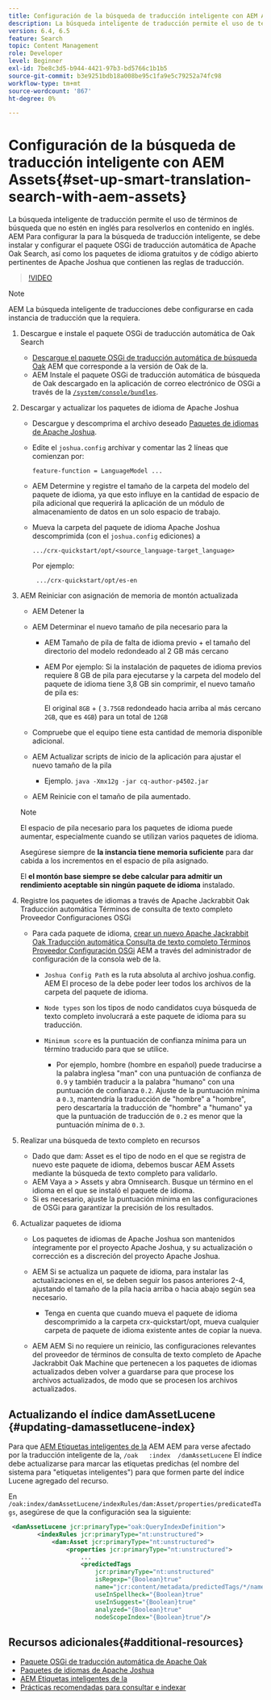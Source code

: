 ```yaml
---
title: Configuración de la búsqueda de traducción inteligente con AEM Assets
description: La búsqueda inteligente de traducción permite el uso de términos de búsqueda que no estén en inglés para resolverlos en contenido en inglés. AEM Para configurar la para la búsqueda de traducción inteligente, se debe instalar y configurar el paquete OSGi de traducción automática de Apache Oak Search, así como los paquetes de idioma gratuitos y de código abierto pertinentes de Apache Joshua que contienen las reglas de traducción.
version: 6.4, 6.5
feature: Search
topic: Content Management
role: Developer
level: Beginner
exl-id: 7be8c3d5-b944-4421-97b3-bd5766c1b1b5
source-git-commit: b3e9251bdb18a008be95c1fa9e5c79252a74fc98
workflow-type: tm+mt
source-wordcount: '867'
ht-degree: 0%

---
```


# Configuración de la búsqueda de traducción inteligente con AEM Assets{#set-up-smart-translation-search-with-aem-assets}

La búsqueda inteligente de traducción permite el uso de términos de búsqueda que no estén en inglés para resolverlos en contenido en inglés. AEM Para configurar la para la búsqueda de traducción inteligente, se debe instalar y configurar el paquete OSGi de traducción automática de Apache Oak Search, así como los paquetes de idioma gratuitos y de código abierto pertinentes de Apache Joshua que contienen las reglas de traducción.

>[!VIDEO](https://video.tv.adobe.com/v/21291?quality=12&learn=on)

>[!NOTE]
>
>AEM La búsqueda inteligente de traducciones debe configurarse en cada instancia de traducción que la requiera.

1. Descargue e instale el paquete OSGi de traducción automática de Oak Search
   * [Descargue el paquete OSGi de traducción automática de búsqueda Oak](https://search.maven.org/#search%7Cgav%7C1%7Cg%3A%22org.apache.jackrabbit%22%20AND%20a%3A%22oak-search-mt%22) AEM que corresponde a la versión de Oak de la.
   * AEM Instale el paquete OSGi de traducción automática de búsqueda de Oak descargado en la aplicación de correo electrónico de OSGi a través de la [ `/system/console/bundles`](http://localhost:4502/system/console/bundles).

2. Descargar y actualizar los paquetes de idioma de Apache Joshua
   * Descargue y descomprima el archivo deseado [Paquetes de idiomas de Apache Joshua](https://cwiki.apache.org/confluence/display/JOSHUA/Language+Packs).
   * Edite el `joshua.config` archivar y comentar las 2 líneas que comienzan por:

      ```
      feature-function = LanguageModel ...
      ```

   * AEM Determine y registre el tamaño de la carpeta del modelo del paquete de idioma, ya que esto influye en la cantidad de espacio de pila adicional que requerirá la aplicación de un módulo de almacenamiento de datos en un solo espacio de trabajo.
   * Mueva la carpeta del paquete de idioma Apache Joshua descomprimida (con el `joshua.config` ediciones) a

      ```
      .../crx-quickstart/opt/<source_language-target_language>
      ```

      Por ejemplo:

      ```
       .../crx-quickstart/opt/es-en
      ```

3. AEM Reiniciar con asignación de memoria de montón actualizada
   * AEM Detener la
   * AEM Determinar el nuevo tamaño de pila necesario para la

      * AEM Tamaño de pila de falta de idioma previo + el tamaño del directorio del modelo redondeado al 2 GB más cercano
      * AEM Por ejemplo: Si la instalación de paquetes de idioma previos requiere 8 GB de pila para ejecutarse y la carpeta del modelo del paquete de idioma tiene 3,8 GB sin comprimir, el nuevo tamaño de pila es:

         El original `8GB` + ( `3.75GB` redondeado hacia arriba al más cercano `2GB`, que es `4GB`) para un total de `12GB`
   * Compruebe que el equipo tiene esta cantidad de memoria disponible adicional.
   * AEM Actualizar scripts de inicio de la aplicación para ajustar el nuevo tamaño de la pila

      * Ejemplo. `java -Xmx12g -jar cq-author-p4502.jar`
   * AEM Reinicie con el tamaño de pila aumentado.

   >[!NOTE]
   >
   >El espacio de pila necesario para los paquetes de idioma puede aumentar, especialmente cuando se utilizan varios paquetes de idioma.
   >
   >
   >Asegúrese siempre de **la instancia tiene memoria suficiente** para dar cabida a los incrementos en el espacio de pila asignado.
   >
   >
   >El **el montón base siempre se debe calcular para admitir un rendimiento aceptable sin ningún paquete de idioma** instalado.

4. Registre los paquetes de idiomas a través de Apache Jackrabbit Oak Traducción automática Términos de consulta de texto completo Proveedor Configuraciones OSGi

   * Para cada paquete de idioma, [crear un nuevo Apache Jackrabbit Oak Traducción automática Consulta de texto completo Términos Proveedor Configuración OSGi](http://localhost:4502/system/console/configMgr/org.apache.jackrabbit.oak.plugins.index.mt.MTFulltextQueryTermsProviderFactory) AEM a través del administrador de configuración de la consola web de la.

      * `Joshua Config Path` es la ruta absoluta al archivo joshua.config. AEM El proceso de la debe poder leer todos los archivos de la carpeta del paquete de idioma.
      * `Node types` son los tipos de nodo candidatos cuya búsqueda de texto completo involucrará a este paquete de idioma para su traducción.
      * `Minimum score` es la puntuación de confianza mínima para un término traducido para que se utilice.

         * Por ejemplo, hombre (hombre en español) puede traducirse a la palabra inglesa &quot;man&quot; con una puntuación de confianza de `0.9` y también traducir a la palabra &quot;humano&quot; con una puntuación de confianza `0.2`. Ajuste de la puntuación mínima a `0.3`, mantendría la traducción de &quot;hombre&quot; a &quot;hombre&quot;, pero descartaría la traducción de &quot;hombre&quot; a &quot;humano&quot; ya que la puntuación de traducción de `0.2` es menor que la puntuación mínima de `0.3`.

5. Realizar una búsqueda de texto completo en recursos
   * Dado que dam: Asset es el tipo de nodo en el que se registra de nuevo este paquete de idioma, debemos buscar AEM Assets mediante la búsqueda de texto completo para validarlo.
   * AEM Vaya a > Assets y abra Omnisearch. Busque un término en el idioma en el que se instaló el paquete de idioma.
   * Si es necesario, ajuste la puntuación mínima en las configuraciones de OSGi para garantizar la precisión de los resultados.

6. Actualizar paquetes de idioma
   * Los paquetes de idiomas de Apache Joshua son mantenidos íntegramente por el proyecto Apache Joshua, y su actualización o corrección es a discreción del proyecto Apache Joshua.
   * AEM Si se actualiza un paquete de idioma, para instalar las actualizaciones en el, se deben seguir los pasos anteriores 2-4, ajustando el tamaño de la pila hacia arriba o hacia abajo según sea necesario.

      * Tenga en cuenta que cuando mueva el paquete de idioma descomprimido a la carpeta crx-quickstart/opt, mueva cualquier carpeta de paquete de idioma existente antes de copiar la nueva.
   * AEM AEM Si no requiere un reinicio, las configuraciones relevantes del proveedor de términos de consulta de texto completo de Apache Jackrabbit Oak Machine que pertenecen a los paquetes de idiomas actualizados deben volver a guardarse para que procese los archivos actualizados, de modo que se procesen los archivos actualizados.


## Actualizando el índice damAssetLucene {#updating-damassetlucene-index}

Para que [AEM Etiquetas inteligentes de la](https://helpx.adobe.com/experience-manager/6-3/assets/using/touch-ui-smart-tags.html) AEM AEM para verse afectado por la traducción inteligente de la, `/oak   :index  /damAssetLucene` El índice debe actualizarse para marcar las etiquetas predichas (el nombre del sistema para &quot;etiquetas inteligentes&quot;) para que formen parte del índice Lucene agregado del recurso.

En `/oak:index/damAssetLucene/indexRules/dam:Asset/properties/predicatedTags`, asegúrese de que la configuración sea la siguiente:

```xml
 <damAssetLucene jcr:primaryType="oak:QueryIndexDefinition">
        <indexRules jcr:primaryType="nt:unstructured">
            <dam:Asset jcr:primaryType="nt:unstructured">
                <properties jcr:primaryType="nt:unstructured">
                    ...
                    <predictedTags
                        jcr:primaryType="nt:unstructured"
                        isRegexp="{Boolean}true"
                        name="jcr:content/metadata/predictedTags/*/name"
                        useInSpellheck="{Boolean}true"
                        useInSuggest="{Boolean}true"
                        analyzed="{Boolean}true"
                        nodeScopeIndex="{Boolean}true"/>
```

## Recursos adicionales{#additional-resources}

* [Paquete OSGi de traducción automática de Apache Oak](https://search.maven.org/#search%7Cgav%7C1%7Cg%3A%22org.apache.jackrabbit%22%20AND%20a%3A%22oak-search-mt%22)
* [Paquetes de idiomas de Apache Joshua](https://cwiki.apache.org/confluence/display/JOSHUA/Language+Packs)
* [AEM Etiquetas inteligentes de la](https://helpx.adobe.com/experience-manager/6-3/assets/using/touch-ui-smart-tags.html)
* [Prácticas recomendadas para consultar e indexar](https://helpx.adobe.com/experience-manager/6-5/sites/deploying/using/best-practices-for-queries-and-indexing.html)
